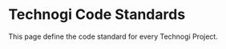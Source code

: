 Technogi Code Standards
=======================

This page define the code standard for every Technogi Project.
